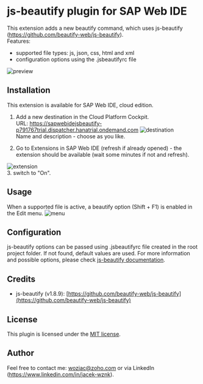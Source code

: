 # js-beautify plugin for SAP Web IDE
This extension adds a new beautify command, which uses js-beautify (https://github.com/beautify-web/js-beautify).  
Features:
- supported file types: js, json, css, html and xml 
- configuration options using the .jsbeautifyrc file

![preview](http://public_repo.vipserv.org/images/beautify/screen1.gif)

## Installation
This extension is available for SAP Web IDE, cloud edition.

1. Add a new destination in the Cloud Platform Cockpit.  
URL: https://sapwebidejsbeautify-p791767trial.dispatcher.hanatrial.ondemand.com
![destination](http://public_repo.vipserv.org/images/beautify/screen2.png)  
Name and description - choose as you like.

2. Go to Extensions in SAP Web IDE (refresh if already opened) - the extension should be available 
(wait some minutes if not and refresh). 

![extension](http://public_repo.vipserv.org/images/beautify/screen3.png)  
3. switch to "On".

## Usage
When a supported file is active, a beautify option (Shift + F1) is enabled in the Edit menu. 
![menu](http://public_repo.vipserv.org/images/beautify/screen4.png)

## Configuration
js-beautify options can be passed using .jsbeautifyrc file created in the root project folder. If not found, default values are used. 
For more information and possible options, please check [js-beautify documentation](https://github.com/beautify-web/js-beautify#options).

## Credits
- js-beautify (v1.8.9): [https://github.com/beautify-web/js-beautify](https://github.com/beautify-web/js-beautify)

## License
This plugin is licensed under the [MIT license](http://opensource.org/licenses/MIT).

## Author
Feel free to contact me: wozjac@zoho.com or via LinkedIn (https://www.linkedin.com/in/jacek-wznk).
